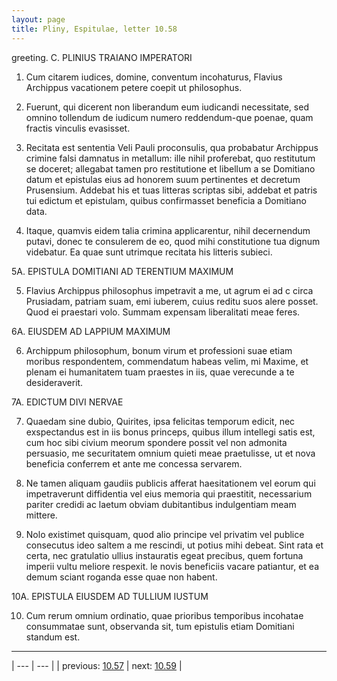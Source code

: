 ```yaml
---
layout: page
title: Pliny, Espitulae, letter 10.58
---
```


greeting. C. PLINIUS TRAIANO IMPERATORI



1. Cum citarem iudices, domine, conventum incohaturus, Flavius Archippus vacationem petere coepit ut philosophus.



2. Fuerunt, qui dicerent non liberandum eum iudicandi necessitate, sed omnino tollendum de iudicum numero reddendum-que poenae, quam fractis vinculis evasisset.



3. Recitata est sententia Veli Pauli proconsulis, qua probabatur Archippus crimine falsi damnatus in metallum: ille nihil proferebat, quo restitutum se doceret; allegabat tamen pro restitutione et libellum a se Domitiano datum et epistulas eius ad honorem suum pertinentes et decretum Prusensium. Addebat his et tuas litteras scriptas sibi, addebat et patris tui edictum et epistulam, quibus confirmasset beneficia a Domitiano data.



4. Itaque, quamvis eidem talia crimina applicarentur, nihil decernendum putavi, donec te consulerem de eo, quod mihi constitutione tua dignum videbatur. Ea quae sunt utrimque recitata his litteris subieci.



5A. EPISTULA DOMITIANI AD TERENTIUM MAXIMUM



5. Flavius Archippus philosophus impetravit a me, ut agrum ei ad c circa Prusiadam, patriam suam, emi iuberem, cuius reditu suos alere posset. Quod ei praestari volo. Summam expensam liberalitati meae feres.



6A. EIUSDEM AD LAPPIUM MAXIMUM



6. Archippum philosophum, bonum virum et professioni suae etiam moribus respondentem, commendatum habeas velim, mi Maxime, et plenam ei humanitatem tuam praestes in iis, quae verecunde a te desideraverit.



7A. EDICTUM DIVI NERVAE



7. Quaedam sine dubio, Quirites, ipsa felicitas temporum edicit, nec exspectandus est in iis bonus princeps, quibus illum intellegi satis est, cum hoc sibi civium meorum spondere possit vel non admonita persuasio, me securitatem omnium quieti meae praetulisse, ut et nova beneficia conferrem et ante me concessa servarem.



8. Ne tamen aliquam gaudiis publicis afferat haesitationem vel eorum qui impetraverunt diffidentia vel eius memoria qui praestitit, necessarium pariter credidi ac laetum obviam dubitantibus indulgentiam meam mittere.



9. Nolo existimet quisquam, quod alio principe vel privatim vel publice consecutus <sit> ideo saltem a me rescindi, ut potius mihi debeat. Sint rata et certa, nec gratulatio ullius instauratis egeat precibus, quem fortuna imperii vultu meliore respexit. le novis beneficiis vacare patiantur, et ea demum sciant roganda esse quae non habent.



10A. EPISTULA EIUSDEM AD TULLIUM IUSTUM



10. Cum rerum omnium ordinatio, quae prioribus temporibus incohatae consummatae sunt, observanda sit, tum epistulis etiam Domitiani standum est.



---

| --- | --- |
| previous: [10.57](../10.57/) | next: [10.59](../10.59/) |